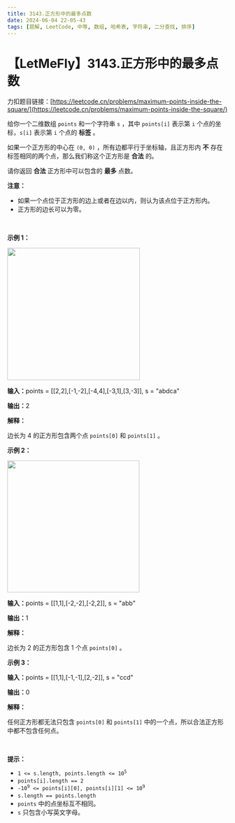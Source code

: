 ```yaml
---
title: 3143.正方形中的最多点数
date: 2024-06-04 22-05-43
tags: [题解, LeetCode, 中等, 数组, 哈希表, 字符串, 二分查找, 排序]
---
```


# 【LetMeFly】3143.正方形中的最多点数

力扣题目链接：[https://leetcode.cn/problems/maximum-points-inside-the-square/](https://leetcode.cn/problems/maximum-points-inside-the-square/)

<p>给你一个二维数组&nbsp;<code>points</code>&nbsp;和一个字符串&nbsp;<code>s</code>&nbsp;，其中&nbsp;<code>points[i]</code>&nbsp;表示第 <code>i</code>&nbsp;个点的坐标，<code>s[i]</code>&nbsp;表示第 <code>i</code>&nbsp;个点的 <strong>标签</strong>&nbsp;。</p>

<p>如果一个正方形的中心在&nbsp;<code>(0, 0)</code>&nbsp;，所有边都平行于坐标轴，且正方形内&nbsp;<strong>不</strong>&nbsp;存在标签相同的两个点，那么我们称这个正方形是&nbsp;<strong>合法</strong>&nbsp;的。</p>

<p>请你返回 <strong>合法</strong>&nbsp;正方形中可以包含的 <strong>最多</strong>&nbsp;点数。</p>

<p><strong>注意：</strong></p>

<ul>
	<li>如果一个点位于正方形的边上或者在边以内，则认为该点位于正方形内。</li>
	<li>正方形的边长可以为零。</li>
</ul>

<p>&nbsp;</p>

<p><strong class="example">示例 1：</strong></p>

<p><img alt="" src="https://assets.leetcode.com/uploads/2024/03/29/3708-tc1.png" style="width: 303px; height: 303px;" /></p>

<div class="example-block">
<p><span class="example-io"><b>输入：</b>points = [[2,2],[-1,-2],[-4,4],[-3,1],[3,-3]], s = "abdca"</span></p>

<p><span class="example-io"><b>输出：</b>2</span></p>

<p><strong>解释：</strong></p>

<p>边长为 4 的正方形包含两个点&nbsp;<code>points[0]</code> 和&nbsp;<code>points[1]</code>&nbsp;。</p>
</div>

<p><strong class="example">示例 2：</strong></p>

<p><img alt="" src="https://assets.leetcode.com/uploads/2024/03/29/3708-tc2.png" style="width: 302px; height: 302px;" /></p>

<div class="example-block">
<p><span class="example-io"><b>输入：</b>points = [[1,1],[-2,-2],[-2,2]], s = "abb"</span></p>

<p><span class="example-io"><b>输出：</b>1</span></p>

<p><strong>解释：</strong></p>

<p>边长为 2 的正方形包含 1 个点&nbsp;<code>points[0]</code>&nbsp;。</p>
</div>

<p><strong class="example">示例 3：</strong></p>

<div class="example-block">
<p><span class="example-io"><b>输入：</b>points = [[1,1],[-1,-1],[2,-2]], s = "ccd"</span></p>

<p><span class="example-io"><b>输出：</b>0</span></p>

<p><strong>解释：</strong></p>

<p>任何正方形都无法只包含&nbsp;<code>points[0]</code> 和&nbsp;<code>points[1]</code>&nbsp;中的一个点，所以合法正方形中都不包含任何点。</p>
</div>

<p>&nbsp;</p>

<p><strong>提示：</strong></p>

<ul>
	<li><code>1 &lt;= s.length, points.length &lt;= 10<sup>5</sup></code></li>
	<li><code>points[i].length == 2</code></li>
	<li><code>-10<sup>9</sup> &lt;= points[i][0], points[i][1] &lt;= 10<sup>9</sup></code></li>
	<li><code>s.length == points.length</code></li>
	<li><code>points</code>&nbsp;中的点坐标互不相同。</li>
	<li><code>s</code>&nbsp;只包含小写英文字母。</li>
</ul>


    